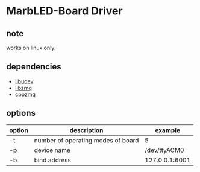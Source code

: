 # MarbLED-Board Driver

## note
works on linux only.

## dependencies

- [libudev](https://www.freedesktop.org/software/systemd/man/libudev.html)
- [libzmq](https://github.com/zeromq/libzmq)
- [cppzmq](https://github.com/zeromq/cppzmq)

## options
  
| option | description                        | example        |
|--------|------------------------------------|----------------|
| -t     | number of operating modes of board | 5              |
| -p     | device name                        | /dev/ttyACM0   |
| -b     | bind address                       | 127.0.0.1:6001 |